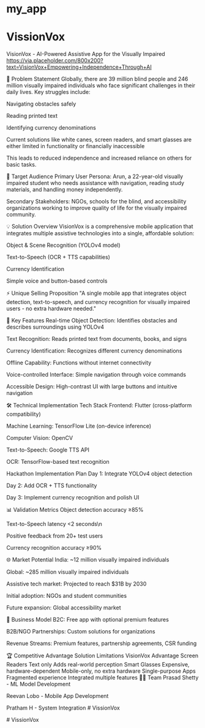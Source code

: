 # my_app
# VissionVox

VisionVox - AI-Powered Assistive App for the Visually Impaired
https://via.placeholder.com/800x200?text=VisionVox+Empowering+Independence+Through+AI

🎯 Problem Statement
Globally, there are 39 million blind people and 246 million visually impaired individuals who face significant challenges in their daily lives. Key struggles include:

Navigating obstacles safely

Reading printed text

Identifying currency denominations

Current solutions like white canes, screen readers, and smart glasses are either limited in functionality or financially inaccessible

This leads to reduced independence and increased reliance on others for basic tasks.

👥 Target Audience
Primary User Persona: Arun, a 22-year-old visually impaired student who needs assistance with navigation, reading study materials, and handling money independently.

Secondary Stakeholders: NGOs, schools for the blind, and accessibility organizations working to improve quality of life for the visually impaired community.

💡 Solution Overview
VisionVox is a comprehensive mobile application that integrates multiple assistive technologies into a single, affordable solution:

Object & Scene Recognition (YOLOv4 model)

Text-to-Speech (OCR + TTS capabilities)

Currency Identification

Simple voice and button-based controls

⚡ Unique Selling Proposition
"A single mobile app that integrates object detection, text-to-speech, and currency recognition for visually impaired users - no extra hardware needed."

🚀 Key Features
Real-time Object Detection: Identifies obstacles and describes surroundings using YOLOv4

Text Recognition: Reads printed text from documents, books, and signs

Currency Identification: Recognizes different currency denominations

Offline Capability: Functions without internet connectivity

Voice-controlled Interface: Simple navigation through voice commands

Accessible Design: High-contrast UI with large buttons and intuitive navigation

🛠️ Technical Implementation
Tech Stack
Frontend: Flutter (cross-platform compatibility)

Machine Learning: TensorFlow Lite (on-device inference)

Computer Vision: OpenCV

Text-to-Speech: Google TTS API

OCR: TensorFlow-based text recognition

Hackathon Implementation Plan
Day 1: Integrate YOLOv4 object detection

Day 2: Add OCR + TTS functionality

Day 3: Implement currency recognition and polish UI

📊 Validation Metrics
Object detection accuracy ≥85%

Text-to-Speech latency <2 seconds\n

Positive feedback from 20+ test users

Currency recognition accuracy ≥90%

🌐 Market Potential
India: ~12 million visually impaired individuals

Global: ~285 million visually impaired individuals

Assistive tech market: Projected to reach $31B by 2030

Initial adoption: NGOs and student communities

Future expansion: Global accessibility market

💼 Business Model
B2C: Free app with optional premium features

B2B/NGO Partnerships: Custom solutions for organizations

Revenue Streams: Premium features, partnership agreements, CSR funding

🏆 Competitive Advantage
Solution	Limitations	VisionVox Advantage
Screen Readers	Text only	Adds real-world perception
Smart Glasses	Expensive, hardware-dependent	Mobile-only, no extra hardware
Single-purpose Apps	Fragmented experience	Integrated multiple features
👨‍💻 Team
Prasad Shetty - ML Model Development

Reevan Lobo - Mobile App Development

Pratham H - System Integration
#   V i s s i o n V o x 
 
 


#   V i s s i o n V o x 
 
 

